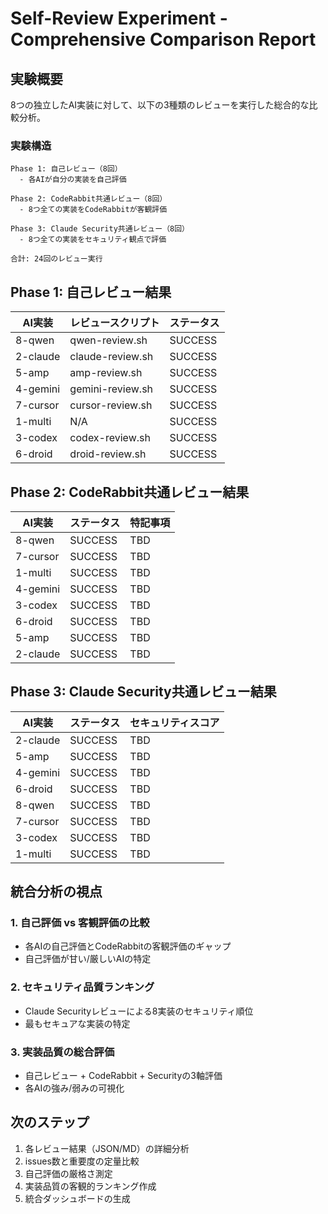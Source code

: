 # Self-Review Experiment - Comprehensive Comparison Report

## 実験概要

8つの独立したAI実装に対して、以下の3種類のレビューを実行した総合的な比較分析。

### 実験構造

```
Phase 1: 自己レビュー（8回）
  - 各AIが自分の実装を自己評価

Phase 2: CodeRabbit共通レビュー（8回）
  - 8つ全ての実装をCodeRabbitが客観評価

Phase 3: Claude Security共通レビュー（8回）
  - 8つ全ての実装をセキュリティ観点で評価

合計: 24回のレビュー実行
```

## Phase 1: 自己レビュー結果

| AI実装 | レビュースクリプト | ステータス |
|--------|------------------|-----------|
| 8-qwen | qwen-review.sh | SUCCESS |
| 2-claude | claude-review.sh | SUCCESS |
| 5-amp | amp-review.sh | SUCCESS |
| 4-gemini | gemini-review.sh | SUCCESS |
| 7-cursor | cursor-review.sh | SUCCESS |
| 1-multi | N/A | SUCCESS |
| 3-codex | codex-review.sh | SUCCESS |
| 6-droid | droid-review.sh | SUCCESS |

## Phase 2: CodeRabbit共通レビュー結果

| AI実装 | ステータス | 特記事項 |
|--------|-----------|---------|
| 8-qwen | SUCCESS | TBD |
| 7-cursor | SUCCESS | TBD |
| 1-multi | SUCCESS | TBD |
| 4-gemini | SUCCESS | TBD |
| 3-codex | SUCCESS | TBD |
| 6-droid | SUCCESS | TBD |
| 5-amp | SUCCESS | TBD |
| 2-claude | SUCCESS | TBD |

## Phase 3: Claude Security共通レビュー結果

| AI実装 | ステータス | セキュリティスコア |
|--------|-----------|------------------|
| 2-claude | SUCCESS | TBD |
| 5-amp | SUCCESS | TBD |
| 4-gemini | SUCCESS | TBD |
| 6-droid | SUCCESS | TBD |
| 8-qwen | SUCCESS | TBD |
| 7-cursor | SUCCESS | TBD |
| 3-codex | SUCCESS | TBD |
| 1-multi | SUCCESS | TBD |

## 統合分析の視点

### 1. 自己評価 vs 客観評価の比較
- 各AIの自己評価とCodeRabbitの客観評価のギャップ
- 自己評価が甘い/厳しいAIの特定

### 2. セキュリティ品質ランキング
- Claude Securityレビューによる8実装のセキュリティ順位
- 最もセキュアな実装の特定

### 3. 実装品質の総合評価
- 自己レビュー + CodeRabbit + Securityの3軸評価
- 各AIの強み/弱みの可視化

## 次のステップ

1. 各レビュー結果（JSON/MD）の詳細分析
2. issues数と重要度の定量比較
3. 自己評価の厳格さ測定
4. 実装品質の客観的ランキング作成
5. 統合ダッシュボードの生成

